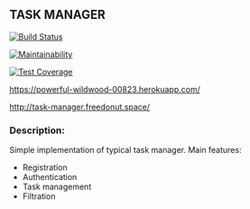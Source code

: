 ## TASK MANAGER

[![Build Status](https://travis-ci.com/free-donut/php-project-lvl4.svg?branch=master)](https://travis-ci.com/free-donut/php-project-lvl4)

[![Maintainability](https://api.codeclimate.com/v1/badges/7724cc79d2e8feea13f6/maintainability)](https://codeclimate.com/github/free-donut/php-project-lvl4/maintainability)

[![Test Coverage](https://api.codeclimate.com/v1/badges/7724cc79d2e8feea13f6/test_coverage)](https://codeclimate.com/github/free-donut/php-project-lvl4/test_coverage)

https://powerful-wildwood-00823.herokuapp.com/

http://task-manager.freedonut.space/

### Description:

Simple implementation of typical task manager. Main features:

* Registration
* Authentication
* Task management
* Filtration
